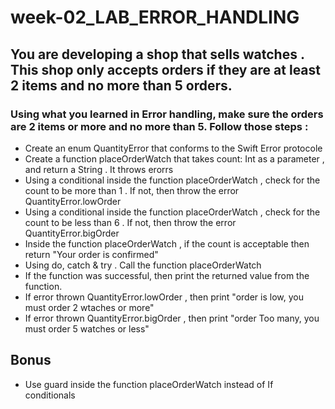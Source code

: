 # week-02_LAB_ERROR_HANDLING

## You are developing a shop that sells watches . This shop only accepts orders if they are at least 2 items and no more than 5 orders.

### Using what you learned in Error handling, make sure the orders are 2 items or more and no more than 5.  Follow those steps :

- Create an enum QuantityError that conforms to the Swift Error protocole 
- Create a function placeOrderWatch that takes count: Int as a parameter , and return a String . It  throws erorrs
- Using a conditional inside the function placeOrderWatch , check for the count to be more than 1 . If not, then throw the error QuantityError.lowOrder
- Using a conditional inside the function placeOrderWatch , check for the count to be less than 6 . If not, then throw the error QuantityError.bigOrder
- Inside the function placeOrderWatch , if the count is acceptable then return "Your order is confirmed"
- Using do, catch & try . Call the function placeOrderWatch
- If the function was successful, then print  the returned value from the function. 
- If error thrown QuantityError.lowOrder , then print "order is low, you must order 2 wtaches or more"
- If error thrown QuantityError.bigOrder , then print "order Too many, you must order 5 watches or less"


## Bonus
- Use guard inside the function placeOrderWatch instead of If conditionals
